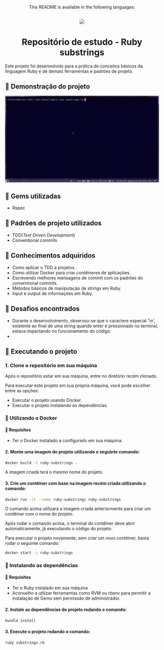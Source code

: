 <div align = "center">
  <p>This README is available in the following languages:</p>
  <br/>
  
  <a href = "https://github.com/vitor0p9f/ruby-substrings/blob/main/README.en.md" target="_blank">
    <img src="https://img.shields.io/badge/Language-English-blue"/>
  </a>
</div>

<div align="center">
  
  # Repositório de estudo - Ruby substrings
</div>

Este projeto foi desenvolvido para a prática de conceitos básicos da linguagem Ruby e de demais ferramentas e padrões de projeto.

## :movie_camera: Demonstração do projeto

![alt text](https://github.com/vitor0p9f/ruby-substrings/blob/main/assets/ruby_substring_video.gif)

## :gem: Gems utilizadas

* Rspec

## :page_facing_up: Padrões de projeto utilizados

* TDD(_Test Driven Development_)
* Conventional commits

## :pushpin: Conhecimentos adquiridos

* Como aplicar o TDD a projetos.
* Como utilizar Docker para criar contêineres de aplicações.
* Escrevendo melhores mensagens de commit com os padrões do conventional commits.
* Métodos básicos de manipulação de strings em Ruby.
* Input e output de informações em Ruby.

## :triangular_flag_on_post: Desafios encontrados

* Durante o desenvolvimento, observou-se que o caractere especial '\n', existente ao final de uma string quando enter é pressionado no terminal, estava impactando no funcionamento do código.
* 
## :rocket: Executando o projeto 

### 1. Clone o repositório em sua máquina

Após o repositório estar em sua máquina, entre no diretório recém clonado.

Para executar este projeto em sua própria máquina, você pode escolher entre as opções:

* Executar o projeto usando Docker.
* Executar o projeto instalando as dependências.

### :whale2: Utilizando o Docker

#### :construction: Requisitos

* Ter o Docker instalado e configurado em sua máquina.

#### 2. Monte uma imagem do projeto utilizando o seguinte comando:

```bash
docker build -t ruby-substrings .
```

A imagem criada terá o mesmo nome do projeto.

#### 3. Crie um contêiner com base na imagem recém criada utilizando o comando:

```bash
docker run -it --name ruby-substrings ruby-substrings
```

O comando acima utilizará a imagem criada anteriormente para criar um contêiner com o nome do projeto.

Após rodar o comando acima, o terminal do contêiner deve abrir automaticamente, já executando o código do projeto.

Para executar o projeto novamente, sem criar um novo contêiner, basta rodar o seguinte comando:

```bash
docker start -i ruby-substrings
```

### :link: Instalando as dependências

#### :construction: Requisitos

* Ter o Ruby instalado em sua máquina
* Aconselho a utilizar ferramentas como RVM ou rbenv para permitir a instalação de Gems sem permissão de administrador.

#### 2. Instale as dependências do projeto rodando o comando:

```bash
bundle install
```

#### 3. Execute o projeto rodando o comando:

```bash
ruby substrings.rb
```
